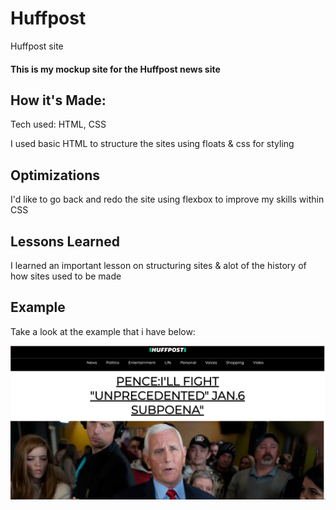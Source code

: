 # Huffpost
Huffpost site

#### This is my mockup site for the Huffpost news site

## How it's Made:
Tech used: HTML, CSS

I used basic HTML to structure the sites using floats & css for styling

## Optimizations
I'd like to go back and redo the site using flexbox to improve my skills within CSS

## Lessons Learned
I learned an important lesson on structuring sites & alot of the history of how sites used to be made

## Example
Take a look at the example that i have below:

![Image Alt Text](./img/huffffffimg.PNG)
